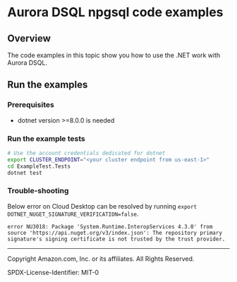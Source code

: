 # Aurora DSQL npgsql code examples

## Overview

The code examples in this topic show you how to use the .NET work with Aurora DSQL.

## Run the examples

### Prerequisites

* dotnet version >=8.0.0 is needed

### Run the example tests

```sh
# Use the account credentials dedicated for dotnet
export CLUSTER_ENDPOINT="<your cluster endpoint from us-east-1>"
cd ExampleTest.Tests
dotnet test
```

### Trouble-shooting

Below error on Cloud Desktop can be resolved by running `export DOTNET_NUGET_SIGNATURE_VERIFICATION=false`.
```
error NU3018: Package 'System.Runtime.InteropServices 4.3.0' from source 'https://api.nuget.org/v3/index.json': The repository primary signature's signing certificate is not trusted by the trust provider.
```

---

Copyright Amazon.com, Inc. or its affiliates. All Rights Reserved. 

SPDX-License-Identifier: MIT-0